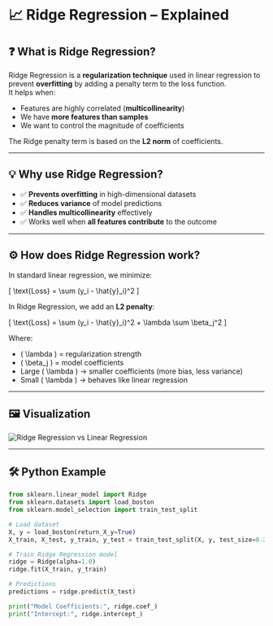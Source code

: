 # 📈 Ridge Regression – Explained

## ❓ What is Ridge Regression?
Ridge Regression is a **regularization technique** used in linear regression to prevent **overfitting** by adding a penalty term to the loss function.  
It helps when:
- Features are highly correlated (**multicollinearity**)
- We have **more features than samples**
- We want to control the magnitude of coefficients

The Ridge penalty term is based on the **L2 norm** of coefficients.

---

## 💡 Why use Ridge Regression?
- ✅ **Prevents overfitting** in high-dimensional datasets  
- ✅ **Reduces variance** of model predictions  
- ✅ **Handles multicollinearity** effectively  
- ✅ Works well when **all features contribute** to the outcome

---

## ⚙️ How does Ridge Regression work?
In standard linear regression, we minimize:

\[
\text{Loss} = \sum (y_i - \hat{y}_i)^2
\]

In Ridge Regression, we add an **L2 penalty**:

\[
\text{Loss} = \sum (y_i - \hat{y}_i)^2 + \lambda \sum \beta_j^2
\]

Where:
- \( \lambda \) = regularization strength  
- \( \beta_j \) = model coefficients  
- Large \( \lambda \) → smaller coefficients (more bias, less variance)  
- Small \( \lambda \) → behaves like linear regression

---

## 🖼 Visualization
![Ridge Regression vs Linear Regression](https://upload.wikimedia.org/wikipedia/commons/0/0c/Ridge_regression.png)

---

## 🛠 Python Example
```python
from sklearn.linear_model import Ridge
from sklearn.datasets import load_boston
from sklearn.model_selection import train_test_split

# Load dataset
X, y = load_boston(return_X_y=True)
X_train, X_test, y_train, y_test = train_test_split(X, y, test_size=0.2, random_state=42)

# Train Ridge Regression model
ridge = Ridge(alpha=1.0)
ridge.fit(X_train, y_train)

# Predictions
predictions = ridge.predict(X_test)

print("Model Coefficients:", ridge.coef_)
print("Intercept:", ridge.intercept_)
